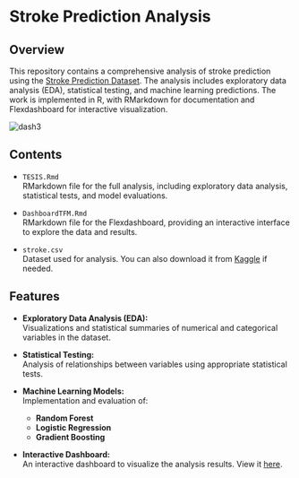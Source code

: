 # Stroke Prediction Analysis

## Overview

This repository contains a comprehensive analysis of stroke prediction using the [Stroke Prediction Dataset](https://www.kaggle.com/datasets/fedesoriano/stroke-prediction-dataset). The analysis includes exploratory data analysis (EDA), statistical testing, and machine learning predictions. The work is implemented in R, with RMarkdown for documentation and Flexdashboard for interactive visualization.

![dash3](https://github.com/user-attachments/assets/261abf9a-ae03-4d9e-a39b-599b58a312a5)

## Contents

- `TESIS.Rmd`  
  RMarkdown file for the full analysis, including exploratory data analysis, statistical tests, and model evaluations.

- `DashboardTFM.Rmd`  
  RMarkdown file for the Flexdashboard, providing an interactive interface to explore the data and results.

- `stroke.csv`  
  Dataset used for analysis. You can also download it from [Kaggle](https://www.kaggle.com/datasets/fedesoriano/stroke-prediction-dataset) if needed.

## Features

- **Exploratory Data Analysis (EDA):**  
  Visualizations and statistical summaries of numerical and categorical variables in the dataset.

- **Statistical Testing:**  
  Analysis of relationships between variables using appropriate statistical tests.

- **Machine Learning Models:**  
  Implementation and evaluation of:
  - **Random Forest**  
  - **Logistic Regression**  
  - **Gradient Boosting**  

- **Interactive Dashboard:**  
  An interactive dashboard to visualize the analysis results. View it [here](https://santisouza.shinyapps.io/DashboardTFM/).

